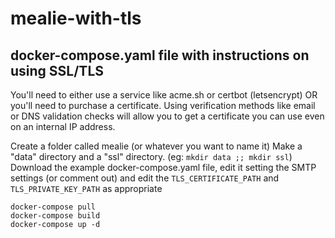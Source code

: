 # mealie-with-tls
## docker-compose.yaml file with instructions on using SSL/TLS


You'll need to either use a service like acme.sh or certbot (letsencrypt) OR you'll need to purchase a certificate.
Using verification methods like email or DNS validation checks will allow you to get a certificate you can use even on an internal IP address.

Create a folder called mealie (or whatever you want to name it)
Make a "data" directory and a "ssl" directory. (eg: `mkdir data ;; mkdir ssl`)
Download the example docker-compose.yaml file, edit it setting the SMTP settings (or comment out) and edit the `TLS_CERTIFICATE_PATH` and `TLS_PRIVATE_KEY_PATH` as appropriate

```
docker-compose pull
docker-compose build
docker-compose up -d
```
